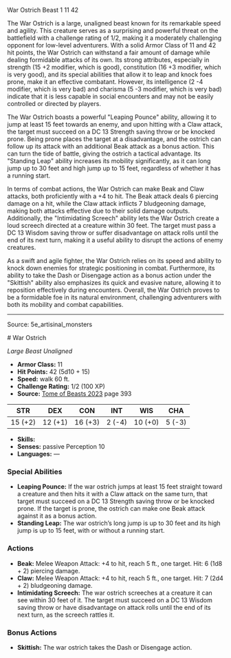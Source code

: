 <MonsterName/>War Ostrich</MonsterName>
<CreatureType/>Beast</CreatureType>
<CR/>1</CR>
<AC/>11</AC>
<HP/>42</HP>
<summary>The War Ostrich is a large, unaligned beast known for its remarkable speed and agility. This creature serves as a surprising and powerful threat on the battlefield with a challenge rating of 1/2, making it a moderately challenging opponent for low-level adventurers. With a solid Armor Class of 11 and 42 hit points, the War Ostrich can withstand a fair amount of damage while dealing formidable attacks of its own. Its strong attributes, especially in strength (15 +2 modifier, which is good), constitution (16 +3 modifier, which is very good), and its special abilities that allow it to leap and knock foes prone, make it an effective combatant. However, its intelligence (2 -4 modifier, which is very bad) and charisma (5 -3 modifier, which is very bad) indicate that it is less capable in social encounters and may not be easily controlled or directed by players.</summary>

<detail>

The War Ostrich boasts a powerful "Leaping Pounce" ability, allowing it to jump at least 15 feet towards an enemy, and upon hitting with a Claw attack, the target must succeed on a DC 13 Strength saving throw or be knocked prone. Being prone places the target at a disadvantage, and the ostrich can follow up its attack with an additional Beak attack as a bonus action. This can turn the tide of battle, giving the ostrich a tactical advantage. Its "Standing Leap" ability increases its mobility significantly, as it can long jump up to 30 feet and high jump up to 15 feet, regardless of whether it has a running start. 

In terms of combat actions, the War Ostrich can make Beak and Claw attacks, both proficiently with a +4 to hit. The Beak attack deals 6 piercing damage on a hit, while the Claw attack inflicts 7 bludgeoning damage, making both attacks effective due to their solid damage outputs. Additionally, the "Intimidating Screech" ability lets the War Ostrich create a loud screech directed at a creature within 30 feet. The target must pass a DC 13 Wisdom saving throw or suffer disadvantage on attack rolls until the end of its next turn, making it a useful ability to disrupt the actions of enemy creatures.

As a swift and agile fighter, the War Ostrich relies on its speed and ability to knock down enemies for strategic positioning in combat. Furthermore, its ability to take the Dash or Disengage action as a bonus action under the "Skittish" ability also emphasizes its quick and evasive nature, allowing it to reposition effectively during encounters. Overall, the War Ostrich proves to be a formidable foe in its natural environment, challenging adventurers with both its mobility and combat capabilities.</detail>



---

Source: 5e_artisinal_monsters

<statblock>
# War Ostrich

*Large* *Beast* *Unaligned*

- **Armor Class:** 11
- **Hit Points:** 42 (5d10 + 15)
- **Speed:** walk 60 ft.
- **Challenge Rating:** 1/2 (100 XP)
- **Source:** [Tome of Beasts 2023](https://koboldpress.com/kpstore/product/tome-of-beasts-1-2023-edition/) page 393

| STR | DEX | CON | INT | WIS | CHA |
| --- | --- | --- | --- | --- | --- |
| 15 (+2) | 12 (+1) | 16 (+3) | 2 (-4) | 10 (+0) | 5 (-3) |

- **Skills:** 
- **Senses:** passive Perception 10
- **Languages:** —

### Special Abilities

- **Leaping Pounce:** If the war ostrich jumps at least 15 feet straight toward a creature and then hits it with a Claw attack on the same turn, that target must succeed on a DC 13 Strength saving throw or be knocked prone. If the target is prone, the ostrich can make one Beak attack against it as a bonus action.
- **Standing Leap:** The war ostrich’s long jump is up to 30 feet and its high jump is up to 15 feet, with or without a running start.

### Actions

- **Beak:** Melee Weapon Attack: +4 to hit, reach 5 ft., one target. Hit: 6 (1d8 + 2) piercing damage.
- **Claw:** Melee Weapon Attack: +4 to hit, reach 5 ft., one target. Hit: 7 (2d4 + 2) bludgeoning damage.
- **Intimidating Screech:** The war ostrich screeches at a creature it can see within 30 feet of it. The target must succeed on a DC 13 Wisdom saving throw or have disadvantage on attack rolls until the end of its next turn, as the screech rattles it.

### Bonus Actions

- **Skittish:** The war ostrich takes the Dash or Disengage action.
</statblock>


